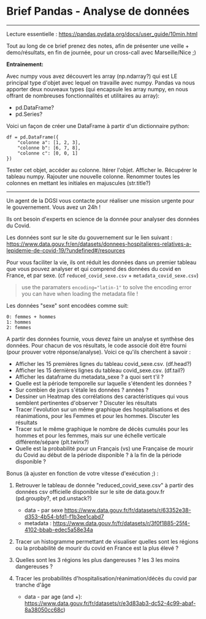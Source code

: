 # Brief Pandas - Analyse de données 

---

Lecture essentielle : https://pandas.pydata.org/docs/user_guide/10min.html

Tout au long de ce brief prenez des notes, afin de présenter une veille + demo/résultats, en fin de journée, pour un cross-call avec Marseille/Nice ;)

**Entrainement:**

Avec numpy vous avez découvert les array (np.ndarray?) qui est LE principal type d'objet avec lequel on travaille avec numpy.
Pandas va nous apporter deux nouveaux types (qui encapsule les array numpy, en nous offrant de nombreuses fonctionnalités et utilitaires au array):
- pd.DataFrame?
- pd.Series?

Voici un façon de créer une DataFrame à partir d'un dictionnaire python:
```
df = pd.DataFrame({
    "colonne a": [1, 2, 3],
    "colonne b": [6, 7, 8],
    "colonne c": [0, 0, 1]
})
```


Tester cet objet, accéder au colonne. Itérer l'objet. Afficher le. Récupérer le tableau numpy. Rajouter une nouvelle colonne. Renommer toutes les colonnes en mettant les initiales en majuscules (str.title?)

---

Un agent de la DGSI vous contacte pour réaliser une mission urgente pour le gouvernement. Vous avez un 24h !

Ils ont besoin d'experts en science de la donnée pour analyser des données du Covid.

Les données sont sur le site du gouvernement sur le lien suivant : https://www.data.gouv.fr/en/datasets/donnees-hospitalieres-relatives-a-lepidemie-de-covid-19/?undefined#/resources

Pour vous faciliter la vie, ils ont réduit les données dans un premier tableau que vous pouvez analyser et qui comprend des données du covid en France, et par sexe.
(cf `reduced_covid_sexe.csv` + `metadata_covid_sexe.csv`)

> use the paramaters `encoding="latin-1"` to solve the encoding error you can have when loading the metadata file !


Les données "sexe" sont encodées comme suit:

```
0: femmes + hommes
1: hommes
2: femmes
```

A partir des données fournie, vous devez faire un analyse et synthèse des données. Pour chacun de vos résultats, le code associé doit être fourni (pour prouver votre réponse/analyse).
Voici ce qu'ils cherchent à savoir :
- Afficher les 15 premières lignes du tableau covid_sexe.csv. (df.head?)
- Afficher les 15 dernières lignes du tableau covid_sexe.csv. (df.tail?)
- Afficher les dataframe du metadata_sexe ? a quoi sert t'il ?
- Quelle est la période temporelle sur laquelle s'étendent les données ?
- Sur combien de jours s'étale les données ? années ?
- Dessiner un Heatmap des corrélations des caractéristiques qui vous semblent pertinentes d'observer ? Discuter les résultats
- Tracer l'evolution sur un même graphique des hospitalisations et des réanimations, pour les Femmes et pour les hommes. Discuter les résultats
- Tracer sut le même graphique le nombre de décès cumulés pour les hommes et pour les femmes, mais sur une échelle verticale différente/sépare (plt.twinx?)
- Quelle est la probabilité pour un Français (vs) une Française de mourir du Covid au début de la période disponible ? à la fin de la période disponible ?


Bonus (à ajuster en fonction de votre vitesse d'exécution ;) :

1. Retrouver le tableau de donnée "reduced_covid_sexe.csv" à partir des données csv officielle disponible sur le site de data.gouv.fr (pd.groupby?, et pd.unstack?)
    - data - par sexe https://www.data.gouv.fr/fr/datasets/r/63352e38-d353-4b54-bfd1-f1b3ee1cabd7
    - metadata : https://www.data.gouv.fr/fr/datasets/r/3f0f1885-25f4-4102-bbab-edec5a58e34a

2. Tracer un histogramme permettant de visualiser quelles sont les régions ou la probabilité de mourir du covid en France est la plus élevé ?

3. Quelles sont les 3 régions les plus dangereuses ? les 3 les moins dangereuses ?

4. Tracer les probabilités d'hospitalisation/réanimation/décès du covid par tranche d'âge
    - data - par age (and +): https://www.data.gouv.fr/fr/datasets/r/e3d83ab3-dc52-4c99-abaf-8a38050cc68c)
